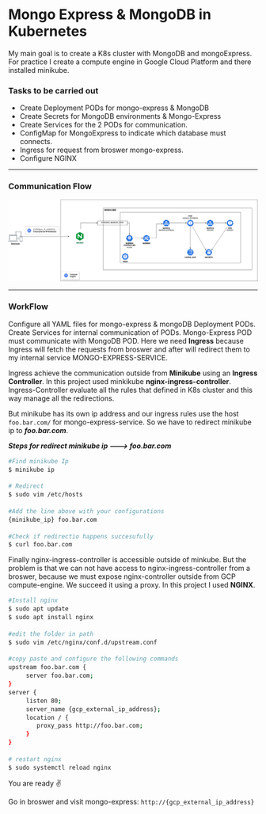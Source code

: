 # Mongo Express & MongoDB in Kubernetes

My main goal is to create a K8s cluster with MongoDB and mongoExpress.
For practice I create a compute engine in Google Cloud Platform and there installed minikube.

### Tasks to be carried out

 * Create Deployment PODs for mongo-express & MongoDB
 * Create Secrets for MongoDB environments & Mongo-Express
 * Create Services for the 2 PODs for communication.
 * ConfigMap for MongoExpress to indicate which database must connects.
 * Ingress for request from broswer mongo-express.
 * Configure NGINX

*****

### Communication Flow

![alt text](./images/Ingress-Minikube-GCP.png)

******

### WorkFlow

Configure all YAML files for mongo-express & mongoDB Deployment PODs. Create Services for internal communication of PODs. Mongo-Express POD must communicate with MongoDB POD. Here we need **Ingress** because Ingress will fetch the requests from broswer and after will redirect them to my internal service MONGO-EXPRESS-SERVICE. 

Ingress achieve the communication outside from **Minikube** using an **Ingress Controller**. In this project used minkikube **nginx-ingress-controller**. Ingress-Controller evaluate all the rules that defined in K8s cluster and this way manage all the redirections. 

But minikube has its own ip address and our ingress rules use the host ```foo.bar.com/``` for mongo-express-service. So we have to redirect minikube ip to ***foo.bar.com***.

***Steps for redirect minikube ip ---> foo.bar.com***

```bash
#Find minikube Ip      
$ minikube ip

# Redirect 
$ sudo vim /etc/hosts

#Add the line above with your configurations
{minikube_ip} foo.bar.com

#Check if redirectio happens succesufully
$ curl foo.bar.com
```

Finally nginx-ingress-controller is accessible outside of minkube. But the problem is that we can not have access to nginx-ingress-controller from a broswer, because we must expose nginx-controller outside from GCP compute-engine. We succeed it using a proxy. In this project I used **NGINX**.

```bash
#Install nginx
$ sudo apt update
$ sudo apt install nginx

#edit the folder in path
$ sudo vim /etc/nginx/conf.d/upstream.conf

#copy paste and configure the following commands
upstream foo.bar.com {
     server foo.bar.com;
}
server {
     listen 80;
     server_name {gcp_external_ip_address};
     location / {
        proxy_pass http://foo.bar.com;
     }
}

# restart nginx
$ sudo systemctl reload nginx
```

You are ready :v:

Go in broswer and visit mongo-express: ```http://{gcp_external_ip_address}```

